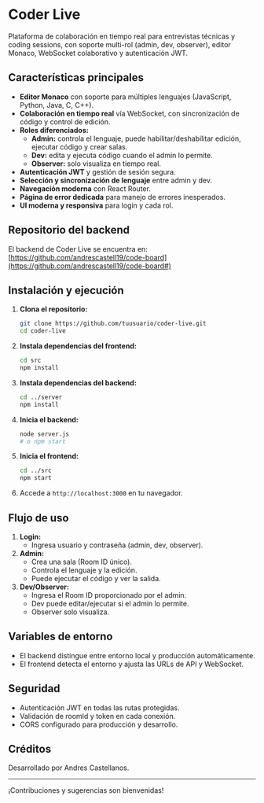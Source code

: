 
# Coder Live

Plataforma de colaboración en tiempo real para entrevistas técnicas y coding sessions, con soporte multi-rol (admin, dev, observer), editor Monaco, WebSocket colaborativo y autenticación JWT.

## Características principales

- **Editor Monaco** con soporte para múltiples lenguajes (JavaScript, Python, Java, C, C++).
- **Colaboración en tiempo real** vía WebSocket, con sincronización de código y control de edición.
- **Roles diferenciados:**
  - **Admin:** controla el lenguaje, puede habilitar/deshabilitar edición, ejecutar código y crear salas.
  - **Dev:** edita y ejecuta código cuando el admin lo permite.
  - **Observer:** solo visualiza en tiempo real.
- **Autenticación JWT** y gestión de sesión segura.
- **Selección y sincronización de lenguaje** entre admin y dev.
- **Navegación moderna** con React Router.
- **Página de error dedicada** para manejo de errores inesperados.
- **UI moderna y responsiva** para login y cada rol.


## Repositorio del backend

El backend de Coder Live se encuentra en: [https://github.com/andrescastell19/code-board](https://github.com/andrescastell19/code-board#)

## Instalación y ejecución

1. **Clona el repositorio:**
   ```bash
   git clone https://github.com/tuusuario/coder-live.git
   cd coder-live
   ```
2. **Instala dependencias del frontend:**
   ```bash
   cd src
   npm install
   ```
3. **Instala dependencias del backend:**
   ```bash
   cd ../server
   npm install
   ```
4. **Inicia el backend:**
   ```bash
   node server.js
   # o npm start
   ```
5. **Inicia el frontend:**
   ```bash
   cd ../src
   npm start
   ```
6. Accede a `http://localhost:3000` en tu navegador.

## Flujo de uso

1. **Login:**
   - Ingresa usuario y contraseña (admin, dev, observer).
2. **Admin:**
   - Crea una sala (Room ID único).
   - Controla el lenguaje y la edición.
   - Puede ejecutar el código y ver la salida.
3. **Dev/Observer:**
   - Ingresa el Room ID proporcionado por el admin.
   - Dev puede editar/ejecutar si el admin lo permite.
   - Observer solo visualiza.

## Variables de entorno

- El backend distingue entre entorno local y producción automáticamente.
- El frontend detecta el entorno y ajusta las URLs de API y WebSocket.

## Seguridad

- Autenticación JWT en todas las rutas protegidas.
- Validación de roomId y token en cada conexión.
- CORS configurado para producción y desarrollo.

## Créditos

Desarrollado por Andres Castellanos.

---

¡Contribuciones y sugerencias son bienvenidas!
